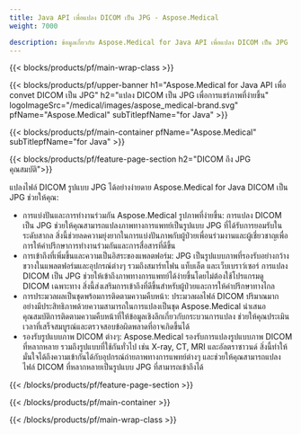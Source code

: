 ```yaml
---
title: Java API เพื่อแปลง DICOM เป็น JPG - Aspose.Medical
weight: 7000

description: ข้อมูลเกี่ยวกับ Aspose.Medical for Java API เพื่อแปลง DICOM เป็น JPG
---
```


{{< blocks/products/pf/main-wrap-class >}}

{{< blocks/products/pf/upper-banner h1="Aspose.Medical for Java API เพื่อ convet DICOM เป็น JPG" h2="แปลง DICOM เป็น JPG เพื่อการแชร์ภาพที่ง่ายขึ้น" logoImageSrc="/medical/images/aspose_medical-brand.svg" pfName="Aspose.Medical" subTitlepfName="for Java" >}}

{{< blocks/products/pf/main-container pfName="Aspose.Medical" subTitlepfName="for Java" >}}

{{< blocks/products/pf/feature-page-section h2="DICOM ถึง JPG คุณสมบัติ">}}

<p>แปลงไฟล์ DICOM รูปแบบ JPG ได้อย่างง่ายดาย Aspose.Medical for Java DICOM เป็น JPG ช่วยให้คุณ:</p>

<ul>
<li>การแบ่งปันและการทํางานร่วมกัน Aspose.Medical รูปภาพที่ง่ายขึ้น: การแปลง DICOM เป็น JPG ช่วยให้คุณสามารถแปลงภาพทางการแพทย์เป็นรูปแบบ JPG ที่ได้รับการยอมรับในระดับสากล สิ่งนี้ช่วยลดความยุ่งยากในการแบ่งปันภาพกับผู้ป่วยเพื่อนร่วมงานและผู้เชี่ยวชาญเพื่อการให้คําปรึกษาการทํางานร่วมกันและการสื่อสารที่ดีขึ้น</li>
<li>การเข้าถึงที่เพิ่มขึ้นและความเป็นอิสระของแพลตฟอร์ม: JPG เป็นรูปแบบภาพที่รองรับอย่างกว้างขวางในแพลตฟอร์มและอุปกรณ์ต่างๆ รวมถึงสมาร์ทโฟน แท็บเล็ต และเว็บเบราว์เซอร์ การแปลง DICOM เป็น JPG ช่วยให้เข้าถึงภาพทางการแพทย์ได้ง่ายขึ้นโดยไม่ต้องใช้โปรแกรมดู DICOM เฉพาะทาง สิ่งนี้ส่งเสริมการเข้าถึงที่ดีขึ้นสําหรับผู้ป่วยและการให้คําปรึกษาทางไกล</li>
<li>การประมวลผลเป็นชุดพร้อมการติดตามความคืบหน้า: ประมวลผลไฟล์ DICOM ปริมาณมากอย่างมีประสิทธิภาพด้วยความสามารถในการแปลงเป็นชุด Aspose.Medical นําเสนอคุณสมบัติการติดตามความคืบหน้าที่ให้ข้อมูลเชิงลึกเกี่ยวกับกระบวนการแปลง ช่วยให้คุณประเมินเวลาที่เสร็จสมบูรณ์และตรวจสอบข้อผิดพลาดที่อาจเกิดขึ้นได้</li>
<li>รองรับรูปแบบภาพ DICOM ต่างๆ: Aspose.Medical รองรับการแปลงรูปแบบภาพ DICOM ที่หลากหลาย รวมถึงรูปแบบที่ใช้กันทั่วไป เช่น X-ray, CT, MRI และอัลตราซาวนด์ สิ่งนี้ทําให้มั่นใจได้ถึงความเข้ากันได้กับอุปกรณ์ถ่ายภาพทางการแพทย์ต่างๆ และช่วยให้คุณสามารถแปลงไฟล์ DICOM ที่หลากหลายเป็นรูปแบบ JPG ที่สามารถเข้าถึงได้</li>
</ul>

{{< /blocks/products/pf/feature-page-section >}}

{{< /blocks/products/pf/main-container >}}

{{< /blocks/products/pf/main-wrap-class >}}